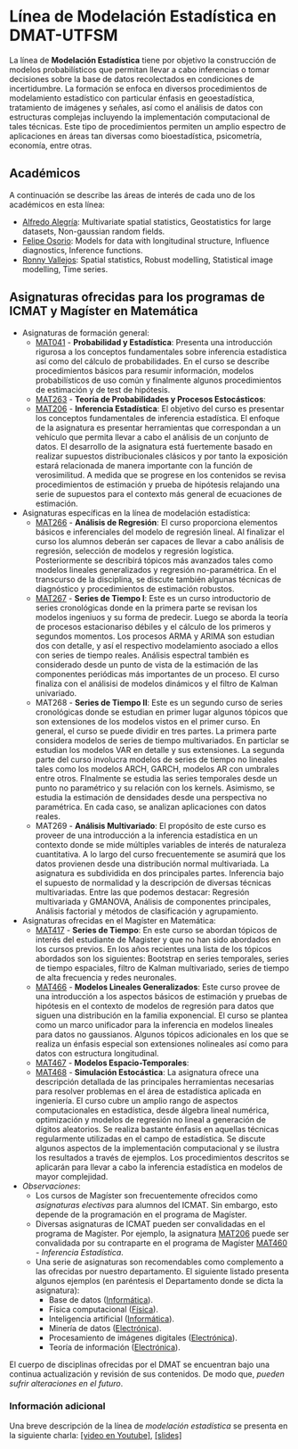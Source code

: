 # Línea de Modelación Estadística en DMAT-UTFSM
La línea de **Modelación Estadística** tiene por objetivo la construcción de modelos probabilísticos que permitan llevar a cabo inferencias o tomar decisiones sobre la base de datos recolectados en condiciones de incertidumbre. La formación se enfoca en diversos procedimientos de modelamiento estadístico con particular énfasis en geoestadística, tratamiento de imágenes y señales, así como el análisis de datos con estructuras complejas incluyendo la implementación computacional de tales técnicas. Este tipo de procedimientos permiten un amplio espectro de aplicaciones en áreas tan diversas como bioestadística, psicometría, economía, entre otras.

## Académicos
A continuación se describe las áreas de interés de cada uno de los académicos en esta línea:
* [Alfredo Alegría](https://sites.google.com/site/alfredoalegriajimenez/): Multivariate spatial statistics, Geostatistics for large datasets, Non-gaussian random fields.
* [Felipe Osorio](http://fosorios.mat.utfsm.cl/): Models for data with longitudinal structure, Influence diagnostics, Inference functions.
* [Ronny Vallejos](http://rvallejos.mat.utfsm.cl/): Spatial statistics, Robust modelling, Statistical image modelling, Time series.

## Asignaturas ofrecidas para los programas de ICMAT y Magíster en Matemática
* Asignaturas de formación general:
  - [MAT041](Programas/MAT041.pdf) - **Probabilidad y Estadística**: Presenta una introducción rigurosa a los conceptos fundamentales sobre inferencia estadística así como del cálculo de probabilidades. En el curso se describe procedimientos básicos para resumir información, modelos probabilísticos de uso común y finalmente algunos procedimientos de estimación y de test de hipótesis.
  - [MAT263](Programas/MAT263.pdf) - **Teoría de Probabilidades y Procesos Estocásticos**:
  - [MAT206](Programas/MAT206.pdf) - **Inferencia Estadística**: El objetivo del curso es presentar los conceptos fundamentales de inferencia estadística. El enfoque de la asignatura es presentar herramientas que correspondan a un vehículo que permita llevar a cabo el análisis de un conjunto de datos. El desarrollo de la asignatura está fuertemente basado en realizar supuestos distribucionales clásicos y por tanto la exposición estará relacionada de manera importante con la función de verosimilitud. A medida que se progrese en los contenidos se revisa procedimientos de estimación y prueba de hipótesis relajando una serie de supuestos para el contexto más general de ecuaciones de estimación.
* Asignaturas específicas en la línea de modelación estadística:
  - [MAT266](Programas/MAT266.pdf) - **Análisis de Regresión**: El curso proporciona elementos básicos e inferenciales del modelo de regresión lineal. Al finalizar el curso los alumnos deberán ser capaces de llevar a cabo análisis de regresión, selección de modelos y regresión logística. Posteriormente se describirá tópicos más avanzados tales como modelos lineales generalizados y regresión no-paramétrica. En el transcurso de la disciplina, se discute también algunas técnicas de diagnóstico y procedimientos de estimación robustos.
  - [MAT267](Programas/MAT267.pdf) - **Series de Tiempo I**: Este es un curso introductorio de series cronológicas donde en la primera parte se revisan los modelos ingeniuos y su forma de predecir. Luego se aborda la teoría de procesos estacionariso débiles y el cálculo de los primeros y segundos momentos. Los procesos ARMA y ARIMA son estudian dos con detalle, y así el respectivo modelamiento asociado a ellos con series de tiempo reales. Análisis espectral también es considerado desde un punto de vista de la estimación de las componentes periódicas más importantes de un proceso. El curso finaliza con el análisisi de modelos dinámicos y el filtro de Kalman univariado.
  - MAT268 - **Series de Tiempo II**: Este es un segundo curso de series cronológicas donde se estudian en primer lugar algunos tópicos que son extensiones de los modelos vistos en el primer curso. En general, el curso se puede dividir en tres partes. La primera parte considera modelos de series de tiempo multivariados. En particlar se estudian los modelos VAR en detalle y sus extensiones. La segunda parte del curso involucra modelos de series de tiempo no lineales tales como los modelos ARCH, GARCH, modelos AR con umbrales entre otros. FInalmente se estudia las series temporales desde un punto no paramétrico y su relación con los kernels. Asimismo, se estudia la estimación de densidades desde una perspectiva no paramétrica. En cada caso, se analizan aplicaciones con datos reales.
  - MAT269 - **Análisis Multivariado**: El propósito de este curso es proveer de una introducción a la inferencia estadística en un contexto donde se mide múltiples variables de interés de naturaleza cuantitativa. A lo largo del curso frecuentemente se asumirá que los datos provienen desde una distribución normal multivariada. La asignatura es subdividida en dos principales partes. Inferencia bajo el supuesto de normalidad y la descripción de diversas técnicas multivariadas. Entre las que podemos destacar: Regresión multivariada y GMANOVA, Análisis de componentes principales, Análisis factorial y métodos de clasificación y agrupamiento.
* Asignaturas ofrecidas en el Magíster en Matemática:
  - [MAT417](Programas/MAT417.pdf) - **Series de Tiempo**: En este curso se abordan tópicos de interés del estudiante de Magister y que no han sido abordados en los cursos previos. En los años recientes una lista de los tópicos abordados son los siguientes: Bootstrap en series temporales, series de tiempo espaciales, filtro de Kalman multivariado, series de tiempo de alta frecuencia y redes neuronales.
  - [MAT466](Programas/MAT466.pdf) - **Modelos Lineales Generalizados**: Este curso provee de una introducción a los aspectos básicos de estimación y pruebas de hipótesis en el contexto de modelos de regresión para datos que siguen una distribución en la familia exponencial. El curso se plantea como un marco unificador para la inferencia en modelos lineales para datos no gaussianos. Algunos tópicos adicionales en los que se realiza un énfasis especial son extensiones nolineales así como para datos con estructura longitudinal.
  - [MAT467](Programas/MAT467.pdf) - **Modelos Espacio-Temporales**:
  - [MAT468](Programas/MAT468.pdf) - **Simulación Estocástica**: La asignatura ofrece una descripción detallada de las principales herramientas necesarias para resolver problemas en el área de estadística aplicada en ingeniería. El curso cubre un amplio rango de aspectos computacionales en estadística, desde álgebra lineal numérica, optimización y modelos de regresión no lineal a generación de dígitos aleatorios. Se realiza bastante énfasis en aquellas técnicas regularmente utilizadas en el campo de estadística. Se discute algunos aspectos de la implementación computacional y se ilustra los resultados a través de ejemplos. Los procedimientos descritos se aplicarán para llevar a cabo la inferencia estadística en modelos de mayor complejidad.
* *Observaciones*:
  - Los cursos de Magíster son frecuentemente ofrecidos como *asignaturas electivas* para alumnos del ICMAT. Sin embargo, esto depende de la programación en el programa de Magíster.
  - Diversas asignaturas de ICMAT pueden ser convalidadas en el programa de Magíster. Por ejemplo, la asignatura [MAT206](Programas/MAT206.pdf) puede ser convalidada por su contraparte en el programa de Magíster [MAT460](Programas/MAT460.pdf) - *Inferencia Estadística*.
  - Una serie de asignaturas son recomendables como complemento a las ofrecidas por nuestro departamento. El siguiente listado presenta algunos ejemplos (en paréntesis el Departamento donde se dicta la asignatura):
    + Base de datos ([Informática](https://www.inf.utfsm.cl/)).
    + Física computacional ([Física](https://fisica.usm.cl/)).
    + Inteligencia artificial ([Informática](https://www.inf.utfsm.cl/)).
    + Minería de datos ([Electrónica](http://www.electronica.usm.cl/)).
    + Procesamiento de imágenes digitales ([Electrónica](http://www.electronica.usm.cl/)). 
    + Teoría de información ([Electrónica](http://www.electronica.usm.cl/)).

El cuerpo de disciplinas ofrecidas por el DMAT se encuentran bajo una continua actualización y revisión de sus contenidos. De modo que, *pueden sufrir alteraciones en el futuro*.

### Información adicional
Una breve descripción de la línea de *modelación estadística* se presenta en la siguiente charla: [[video en Youtube]](https://youtu.be/KmimVVjbQt0), [[slides]](MISC/EST_2020.pdf)
